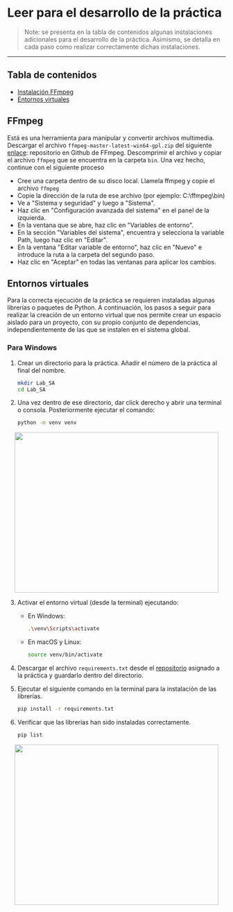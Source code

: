 # Leer para el desarrollo de la práctica

> Note: se presenta en la tabla de contenidos algunas instalaciones adicionales para el desarrollo de la práctica. Asimismo, se detalla en cada paso como realizar correctamente dichas instalaciones. 

<hr />

## Tabla de contenidos

- [Instalación FFmpeg](#FFmpeg)
- [Entornos virtuales](#venv)
  
## FFmpeg

Está es una herramienta para manipular y convertir archivos multimedia. Descargar el archivo `ffmpeg-master-latest-win64-gpl.zip` del siguiente [enlace](https://github.com/BtbN/FFmpeg-Builds/releases): repositorio en Github de FFmpeg. Descomprimir el archivo y copiar el archivo `ffmpeg` que se encuentra en la carpeta `bin`. Una vez hecho, continue con el siguiente proceso

- Cree una carpeta dentro de su disco local. Llamela ffmpeg y copie el archivo `ffmpeg`
- Copie la dirección de la ruta de ese archivo (por ejemplo: C:\ffmpeg\bin)
- Ve a "Sistema y seguridad" y luego a "Sistema".
- Haz clic en "Configuración avanzada del sistema" en el panel de la izquierda.
- En la ventana que se abre, haz clic en "Variables de entorno".
- En la sección "Variables del sistema", encuentra y selecciona la variable Path, luego haz clic en "Editar".
- En la ventana "Editar variable de entorno", haz clic en "Nuevo" e introduce la ruta a la carpeta del segundo paso.
- Haz clic en "Aceptar" en todas las ventanas para aplicar los cambios.

## Entornos virtuales

Para la correcta ejecución de la práctica se requieren instaladas algunas librerías o paquetes de Python. A continuación, los pasos a seguir para realizar la creación de un entorno virtual que nos permite crear un espacio aislado para un proyecto, con su propio conjunto de dependencias, independientemente de las que se instalen en el sistema global. 

### Para Windows
1. Crear un directorio para la práctica. Añadir el número de la práctica al final del nombre.
   
    ```bash
    mkdir Lab_SA
    cd Lab_SA
    ```

2. Una vez dentro de ese directorio, dar click derecho y abrir una terminal o consola. Posteriormente ejecutar el comando:

    ```bash
    python -m venv venv
    ```

<p align="center">
   <img src="https://github.com/Javiec369/SA_practice-1/assets/87388852/e65a1d3b-22a1-4e62-b51a-acb7cabdcc91" width="470" height="370"/>
</p>

3. Activar el entorno virtual (desde la terminal) ejecutando:

    - En Windows:

        ```bash
        .\venv\Scripts\activate
        ```

    - En macOS y Linux:

        ```bash
        source venv/bin/activate
        ```

4. Descargar el archivo `requirements.txt` desde el [repositorio](https://github.com/Javiec369/SA_practice-1/tree/main/Laboratorios%202024-2/Lab_SA1) asignado a la práctica y guardarlo dentro del directorio.

5. Ejecutar el siguiente comando en la terminal para la instalación de las librerías.

    ```bash
    pip install -r requirements.txt
    ```

6. Verificar que las librerías han sido instaladas correctamente.

    ```bash
    pip list
    ```
    
<p align="center">    
<img src="https://github.com/Javiec369/SA_practice-1/assets/87388852/ec432bcb-ecbe-4fad-a5aa-40b8a4259b39" width="470" height="370"/>
</p>

